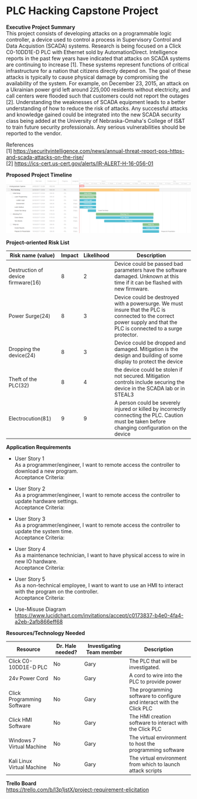 
# PLC Hacking Capstone Project

<b>Executive Project Summary</b><br>
This project consists of developing attacks on a programmable logic controller, a device used to control a process in Supervisory Control and Data Acquistion (SCADA) systems. Research is being focused on a Click C0-10DD1E-D PLC with Ethernet sold by AutomationDirect. Intelligence reports in the past few years have indicated that attacks on SCADA systems are continuing to increase [1]. These systems represent functions of critical infrastructure for a nation that citizens directly depend on. The goal of these attacks is typically to cause physical damage by compromising the availability of the system. For example, on December 23, 2015, an attack on a Ukrainian power grid left around 225,000 residents without electricity, and call centers were flooded such that customers could not report the outages [2]. Understanding the weaknesses of SCADA equipment leads to a better understanding of how to reduce the risk of attacks. Any successful attacks and knowledge gained could be integrated into the new SCADA security class being added at the University of Nebraska-Omaha's College of IS&T to train future security professionals. Any serious vulnerabilities should be reported to the vendor.

References<br>
[1] https://securityintelligence.com/news/annual-threat-report-pos-https-and-scada-attacks-on-the-rise/ <br>
[2] https://ics-cert.us-cert.gov/alerts/IR-ALERT-H-16-056-01

<b>Proposed Project Timeline</b>
![Alt text](/gantChart.PNG?raw=true "Project Timeline")

<b>Project-oriented Risk List</b>

|Risk name (value)  | Impact     | Likelihood | Description |
|-------------------|------------|------------|-------------|
|Destruction of device firmware(16) | 8 | 2 | Device could be passed bad parameters have the software damaged. Unknown at this time if it can be flashed with new firmware. |
| Power Surge(24) | 8 | 3 | Device could be destroyed with  a powersurge. We must insure that the PLC is connected to the correct power supply and that the PLC is connected to a surge protector. |
| Dropping the device(24) | 8 | 3 | Device could be dropped and damaged. Mitigation is the design and building of some display to protect the device |
| Theft of the PLC(32) | 8 | 4 | the device could be stolen if not secured. Mitigation controls include securing the device in the SCADA lab or in STEAL3 |
| Electrocution(81) | 9 | 9 | A person could be severely injured or killed by incorrectly connecting the PLC. Caution must be taken before changing configuration on the device |

<b>Application Requirements</b>

- User Story 1<br>
  As a programmer/engineer, I want to remote access the controller to download a new program.<br>
  Acceptance Criteria: 

- User Story 2<br>
  As a programmer/engineer, I want to remote access the controller to update hardware settings.<br>
  Acceptance Criteria:

- User Story 3<br>
  As a programmer/engineer, I want to remote access the controller to update the system time.<br>
  Acceptance Criteria:
  
- User Story 4<br>
  As a maintenance technician, I want to have physical access to wire in new IO hardware.<br>
  Acceptance Criteria:
  
- User Story 5<br>
  As a non-technical employee, I want to want to use an HMI to interact with the program on the controller.<br>
  Acceptance Criteria:

- Use-Misuse Diagram<br>
https://www.lucidchart.com/invitations/accept/c0173837-b4e0-4fa4-a2eb-2afb866eff68

<b>Resources/Technology Needed</b>

|Resource  | Dr. Hale needed? | Investigating Team member | Description |
|----------|------------------|---------------------------|-------------|
|Click C0-10DD1E-D PLC | No | Gary | The PLC that will be investigated. |
|24v Power Cord | No | Gary | A cord to wire into the PLC to provide power |
|Click Programming Software | No | Gary | The programming software to configure and interact with the Click PLC |
|Click HMI Software| No | Gary | The HMI creation software to interact with the Click PLC |
|Windows 7 Virtual Machine | No | Gary | The virtual environment to host the programming software |
|Kali Linux Virtual Machine| No | Gary | The virtual environment from which to launch attack scripts |

<b>Trello Board</b><br>
https://trello.com/b/l3p1jstX/project-requirement-elicitation
